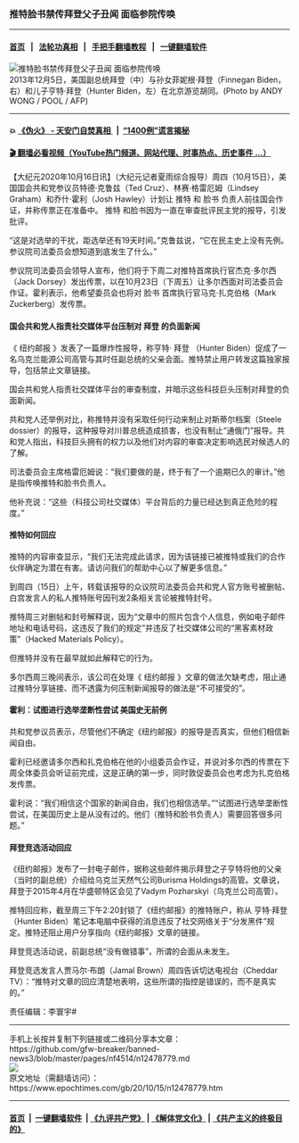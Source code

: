 ### 推特脸书禁传拜登父子丑闻 面临参院传唤
------------------------

#### [首页](https://github.com/gfw-breaker/banned-news3/blob/master/README.md) &nbsp;&nbsp;|&nbsp;&nbsp; [法轮功真相](https://github.com/begood0513/basic/blob/master/README.md)  &nbsp;&nbsp;|&nbsp;&nbsp; [手把手翻墙教程](https://github.com/gfw-breaker/guides/wiki)  &nbsp;&nbsp;|&nbsp;&nbsp; [一键翻墙软件](https://github.com/gfw-breaker/nogfw/blob/master/README.md)  



<div><img alt="推特脸书禁传拜登父子丑闻 面临参院传唤" class="attachment-djy_600_400 size-djy_600_400 wp-post-image" src="https://i.epochtimes.com/assets/uploads/2020/10/000_Hkg9254316-600x400.jpg"/>
<div class="caption">
 2013年12月5日，美国副总统拜登（中）与孙女菲妮根·拜登（Finnegan Biden，右）和儿子亨特·拜登（Hunter Biden，左）在北京游览胡同。(Photo by ANDY WONG / POOL / AFP)
</div></div><hr/>

#### 💥 [《伪火》 - 天安门自焚真相 ](http://158.247.195.190:10000/videos/blog/weihuo.html)&nbsp; |&nbsp; [“1400例”谎言揭秘  ](http://158.247.195.190:10000/videos/blog/jiexi1400.html)

#### [ 🎬  翻墙必看视频（YouTube热门频道、网站代理、时事热点、历史事件 ...）](https://github.com/gfw-breaker/links/blob/master/banned.md)

<div><p>
 【大纪元2020年10月16日讯】（大纪元记者夏雨综合报导）周四（10月15日），美国国会共和党参议员特德·克鲁兹（Ted Cruz）、林赛·格雷厄姆（Lindsey Graham）和乔什·霍利（Josh Hawley）计划让
 <ok href="https://www.epochtimes.com/gb/tag/%E6%8E%A8%E7%89%B9.html">
  推特
 </ok>
 和
 <ok href="https://www.epochtimes.com/gb/tag/%E8%84%B8%E4%B9%A6.html">
  脸书
 </ok>
 负责人前往国会作证，并称传票正在准备中。
 <ok href="https://www.epochtimes.com/gb/tag/%E6%8E%A8%E7%89%B9.html">
  推特
 </ok>
 和脸书因为一直在审查批评民主党的报导，引发批评。
</p>
<p>
 “这是对选举的干扰，距选举还有19天时间。”克鲁兹说，“它在民主史上没有先例。参议院司法委员会想知道到底发生了什么。”
</p>
<p>
 参议院司法委员会领导人宣布，他们将于下周二对推特首席执行官杰克·多尔西（Jack Dorsey）发出传票，以在10月23日（下周五）让多尔西面对司法委员会作证。霍利表示，他希望委员会也将对
 <ok href="https://www.epochtimes.com/gb/tag/%E8%84%B8%E4%B9%A6.html">
  脸书
 </ok>
 首席执行官马克·扎克伯格（Mark Zuckerberg）发传票。
</p>
<h4>
 国会共和党人指责社交媒体平台压制对
 <ok href="https://www.epochtimes.com/gb/tag/%E6%8B%9C%E7%99%BB.html">
  拜登
 </ok>
 的负面新闻
</h4>
<p>
 《
 <ok href="https://www.epochtimes.com/gb/tag/%E7%BA%BD%E7%BA%A6%E9%82%AE%E6%8A%A5.html">
  纽约邮报
 </ok>
 》发表了一篇爆炸性报导，称亨特·
 <ok href="https://www.epochtimes.com/gb/tag/%E6%8B%9C%E7%99%BB.html">
  拜登
 </ok>
 （Hunter Biden）促成了一名乌克兰能源公司高管与其时任副总统的父亲会面。推特禁止用户转发这篇独家报导，包括禁止文章链接。
</p>
<p>
 国会共和党人指责社交媒体平台的审查制度，并暗示这些科技巨头压制对拜登的负面新闻。
</p>
<p>
 共和党人还举例对比，称推特并没有采取任何行动来制止对斯蒂尔档案（Steele dossier）的报导，这种报导对川普总统造成损害，也没有制止“通俄门”报导。共和党人指出，科技巨头拥有的权力以及他们对内容的审查决定影响选民对候选人的了解。
</p>
<p>
 司法委员会主席格雷厄姆说：“我们要做的是，终于有了一个逾期已久的审计。”他是指传唤推特和脸书负责人。
</p>
<p>
 他补充说：“这些（科技公司社交媒体）平台背后的力量已经达到真正危险的程度。”
</p>
<h4>
 推特如何回应
</h4>
<p>
 推特的内容审查显示，“我们无法完成此请求，因为该链接已被推特或我们的合作伙伴确定为潜在有害。请访问我们的帮助中心以了解更多信息。”
</p>
<p>
 到周四（15日）上午，转载该报导的众议院司法委员会共和党人官方账号被删帖、白宫发言人的私人推特账号因刊发2条相关言论被推特封号。
</p>
<p>
 推特周三对删帖和封号解释说，因为“文章中的照片包含个人信息，例如电子邮件地址和电话号码，这违反了我们的规定”并违反了社交媒体公司的“黑客素材政策”（Hacked Materials Policy）。
</p>
<p>
 但推特并没有在最早就如此解释它的行为。
</p>
<p>
 多尔西周三晚间表示，该公司在处理《
 <ok href="https://www.epochtimes.com/gb/tag/%E7%BA%BD%E7%BA%A6%E9%82%AE%E6%8A%A5.html">
  纽约邮报
 </ok>
 》文章的做法欠缺考虑，阻止通过推特分享链接、而不透露为何压制新闻报导的做法是“不可接受的”。
</p>
<h4>
 霍利：试图进行选举垄断性尝试 美国史无前例
</h4>
<p>
 共和党参议员表示，尽管他们不确定《纽约邮报》的报导是否真实，但他们相信新闻自由。
</p>
<p>
 霍利已经邀请多尔西和扎克伯格在他的小组委员会作证，并说对多尔西的传票在下周全体委员会听证前完成，这是正确的第一步，同时敦促委员会也考虑为扎克伯格发传票。
</p>
<p>
 霍利说：“我们相信这个国家的新闻自由，我们也相信选举。”“试图进行选举垄断性尝试，在美国历史上是从没有过的。他们（推特和脸书负责人）需要回答很多问题。”
</p>
<h4>
 拜登竞选活动回应
</h4>
<p>
 《纽约邮报》发布了一封电子邮件，据称这些邮件揭示拜登之子亨特将他的父亲（当时的副总统）介绍给乌克兰天然气公司Burisma Holdings的高管。文章说，拜登于2015年4月在华盛顿特区会见了Vadym Pozharskyi（乌克兰公司高管）。
</p>
<p>
 推特回应称，截至周三下午2:20封锁了《纽约邮报》的推特账户，称从
 <ok href="https://www.epochtimes.com/gb/tag/%E4%BA%A8%E7%89%B9%C2%B7%E6%8B%9C%E7%99%BB.html">
  亨特·拜登
 </ok>
 （Hunter Biden）笔记本电脑中获得的消息违反了社交网络关于“分发黑件”规定。推特还阻止用户分享指向《纽约邮报》文章的链接。
</p>
<p>
 拜登竞选活动说，前副总统“没有做错事”，所谓的会面从未发生。
</p>
<p>
 拜登竞选发言人贾马尔·布朗（Jamal Brown）周四告诉切达电视台（Cheddar TV）：“推特对文章的回应清楚地表明，这些所谓的指控是错误的，而不是真实的。”
</p>
<p>
 责任编辑：李寰宇#
</p>
</div>
<hr/>
手机上长按并复制下列链接或二维码分享本文章：<br/>
https://github.com/gfw-breaker/banned-news3/blob/master/pages/nf4514/n12478779.md <br/>
<a href='https://github.com/gfw-breaker/banned-news3/blob/master/pages/nf4514/n12478779.md'><img src='https://github.com/gfw-breaker/banned-news3/blob/master/pages/nf4514/n12478779.md.png'/></a> <br/>
原文地址（需翻墙访问）：https://www.epochtimes.com/gb/20/10/15/n12478779.htm


------------------------
#### [首页](https://github.com/gfw-breaker/banned-news3/blob/master/README.md) &nbsp;|&nbsp; [一键翻墙软件](https://github.com/gfw-breaker/nogfw/blob/master/README.md) &nbsp;| [《九评共产党》](https://github.com/gfw-breaker/9ping.md/blob/master/README.md#九评之一评共产党是什么) | [《解体党文化》](https://github.com/gfw-breaker/jtdwh.md/blob/master/README.md) | [《共产主义的终极目的》](https://github.com/gfw-breaker/gczydzjmd.md/blob/master/README.md)


<img src='http://gfw-breaker.win/banned-news3/pages/nf4514/n12478779.md' width='0px' height='0px'/>